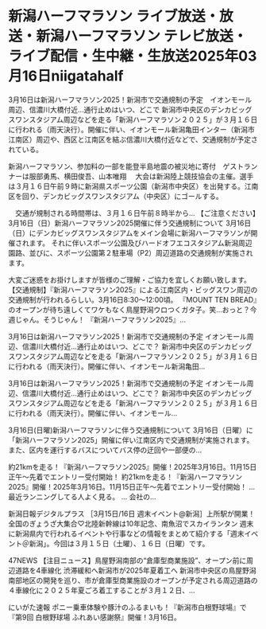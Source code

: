 # 新潟ハーフマラソン ライブ放送・放送・新潟ハーフマラソン テレビ放送・ライブ配信・生中継・生放送2025年03月16日niigatahalf

3月16日は新潟ハーフマラソン2025！新潟市で交通規制の予定　イオンモール周辺、信濃川大橋付近…通行止めはいつ、どこで
新潟市中央区のデンカビッグスワンスタジアム周辺などを走る「新潟ハーフマラソン２０２５」が３月１６日に行われる（雨天決行）。開催に伴い、イオンモール新潟亀田インター（新潟市江南区）周辺や、西区と江南区を結ぶ信濃川大橋付近などで、交通規制が予定されている。

新潟ハーフマラソン、参加料の一部を能登半島地震の被災地に寄付　ゲストランナーは服部勇馬、横田俊吾、山本唯翔
　大会は新潟陸上競技協会の主催。選手は３月１６日午前９時に新潟県スポーツ公園（新潟市中央区）を出発する。江南区を回り、デンカビッグスワンスタジアム（中央区）にゴールする。

　交通が規制される時間帯は、３月１６日午前８時半から...
【ご注意ください】3月16日（日）新潟ハーフマラソン2025開催に伴う交通規制について
3月16日（日）にデンカビッグスワンスタジアムをメイン会場に新潟ハーフマラソンが開催されます。
それに伴いスポーツ公園及びハードオフエコスタジアム新潟周辺園路、並びに、スポーツ公園第２駐車場（P2）周辺道路の交通規制が実施されます。

大変ご迷惑をお掛けしますが皆様のご理解・ご協力を宜しくお願い致します。
【交通規制】『新潟ハーフマラソン2025』による江南区内・ビッグスワン周辺の交通規制が行われるらしい。3月16日8:30～12:00頃。
『MOUNT TEN BREAD』のオープンが待ち遠しくてワケもなく鳥屋野潟ウロつくガタ子。笑…おっと？今週じゃん。そうじゃん！ 『新潟ハーフマラソン2025』...

3月16日は新潟ハーフマラソン2025！新潟市で交通規制の予定 イオンモール周辺、信濃川大橋付近…通行止めはいつ、どこで？
新潟市中央区のデンカビッグスワンスタジアム周辺などを走る「新潟ハーフマラソン２０２５」が３月１６日に行われる（雨天決行）。開催に伴い、イオンモール新潟亀田...

3月16日は新潟ハーフマラソン2025！新潟市で交通規制の予定 イオンモール周辺、信濃川大橋付近…通行止めはいつ、どこで？
新潟市中央区のデンカビッグスワンスタジアム周辺などを走る「新潟ハーフマラソン２０２５」が３月１６日に行われる（雨天決行）。開催に伴い、イオンモール...

3月16日(日曜)新潟ハーフマラソンに伴う交通規制について
3月16日（日曜）に「新潟ハーフマラソン2025」開催に伴い江南区内で交通規制が実施されます。また、区内を運行するバスについてバス停の迂回や一部便の...

約21kmを走る！『新潟ハーフマラソン2025』開催！2025年3月16日。11月15日正午～先着でエントリー受付開始！
約21kmを走る！『新潟ハーフマラソン2025』開催！2025年3月16日。11月15日正午～先着でエントリー受付開始！ ... 最近ランニングしてる人よく見る。 ... 会社の...


新潟日報デジタルプラス
［3月15日/16日 週末イベント@新潟］上所駅が開業！全国のぎょうざ大集合♡北陸新幹線は10年記念、南魚沼でスカイランタン
週末に新潟県内で行われるイベントや行事などの情報をまとめて紹介する「週末イベント＠新潟」。今回は３月１５日（土曜）、１６日（日曜）です。

47NEWS
【注目ニュース】鳥屋野潟南部の“倉庫型商業施設”、オープン前に周辺道路を4車線化 渋滞緩和へ新潟市が2025年夏着工へ
新潟市中央区の鳥屋野潟南部地区の開発を巡り、市が倉庫型商業施設のオープンが予定される周辺道路の４車線化に２０２５年夏ごろ着工することが３月１２日、...


にいがた速報
ポニー乗車体験や豚汁のふるまいも！『新潟市白根野球場』で『第9回 白根野球場 ふれあい感謝祭』開催！3月16日。